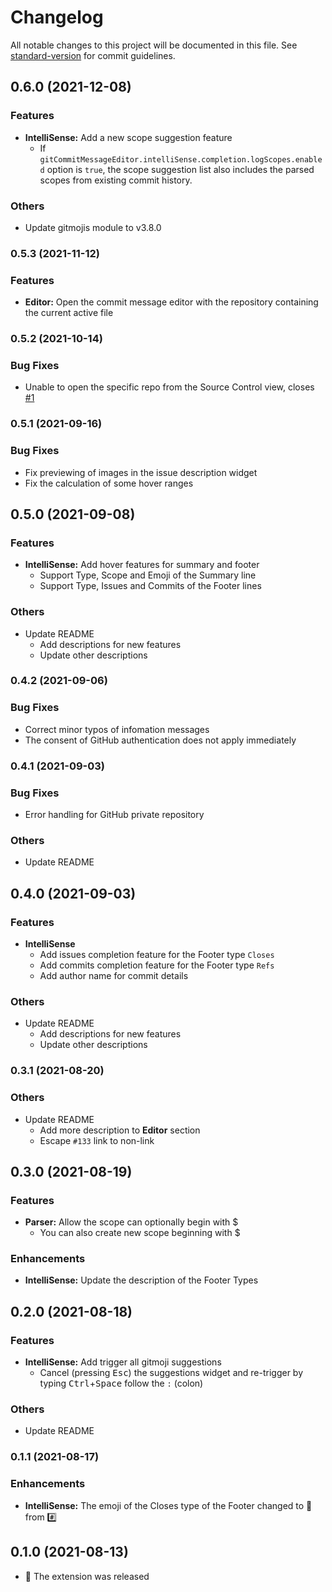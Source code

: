 # Changelog

All notable changes to this project will be documented in this file. See [standard-version](https://github.com/conventional-changelog/standard-version) for commit guidelines.

## 0.6.0 (2021-12-08)

### Features

* **IntelliSense:** Add a new scope suggestion feature
    * If `gitCommitMessageEditor.intelliSense.completion.logScopes.enabled` option is `true`, the scope suggestion list also includes the parsed scopes from existing commit history.

### Others

* Update gitmojis module to v3.8.0

### 0.5.3 (2021-11-12)

### Features

* **Editor:** Open the commit message editor with the repository containing the current active file

### 0.5.2 (2021-10-14)

### Bug Fixes

* Unable to open the specific repo from the Source Control view, closes [#1](https://github.com/phoihos/vscode-git-commit-message-editor/issues/1)

### 0.5.1 (2021-09-16)

### Bug Fixes

* Fix previewing of images in the issue description widget
* Fix the calculation of some hover ranges

## 0.5.0 (2021-09-08)

### Features

* **IntelliSense:** Add hover features for summary and footer
    * Support Type, Scope and Emoji of the Summary line
    * Support Type, Issues and Commits of the Footer lines

### Others

* Update README
    * Add descriptions for new features
    * Update other descriptions

### 0.4.2 (2021-09-06)

### Bug Fixes

* Correct minor typos of infomation messages
* The consent of GitHub authentication does not apply immediately

### 0.4.1 (2021-09-03)

### Bug Fixes

* Error handling for GitHub private repository

### Others

* Update README

## 0.4.0 (2021-09-03)

### Features

* **IntelliSense**
    * Add issues completion feature for the Footer type `Closes`
    * Add commits completion feature for the Footer type `Refs`
    * Add author name for commit details

### Others

* Update README
    * Add descriptions for new features
    * Update other descriptions

### 0.3.1 (2021-08-20)

### Others

* Update README
    * Add more description to **Editor** section
    * Escape `#133` link to non-link

## 0.3.0 (2021-08-19)

### Features

* **Parser:** Allow the scope can optionally begin with $
    * You can also create new scope beginning with $

### Enhancements

* **IntelliSense:** Update the description of the Footer Types

## 0.2.0 (2021-08-18)

### Features

* **IntelliSense:** Add trigger all gitmoji suggestions
    * Cancel (pressing <kbd>Esc</kbd>) the suggestions widget and re-trigger by typing <kbd>Ctrl</kbd>+<kbd>Space</kbd> follow the `:` (colon)

### Others

* Update README

### 0.1.1 (2021-08-17)

### Enhancements

* **IntelliSense:** The emoji of the Closes type of the Footer changed to 🔗 from #️⃣

## 0.1.0 (2021-08-13)

* 🎉 The extension was released
